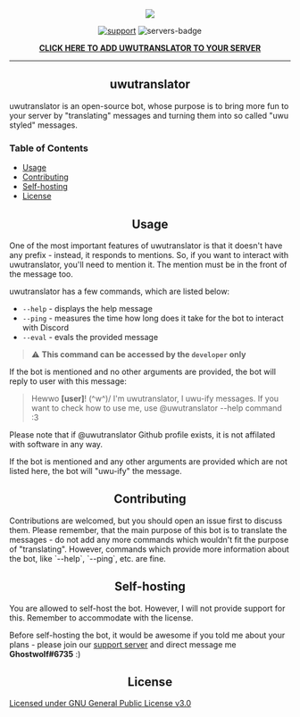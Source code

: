 <div align="center">
<img src="https://media.discordapp.net/attachments/676016325969182740/677163027669450773/uwu_translator.png">

[![support][support-badge]][support-invite]
![servers-badge]

<strong><a href="https://discordapp.com/oauth2/authorize?client_id=635507578008240165&permissions=84992&scope=bot">CLICK HERE TO ADD UWUTRANSLATOR TO YOUR SERVER</a></strong>
</div>

---

<h2 align="center">uwutranslator</h2>
uwutranslator is an open-source bot, whose purpose is to bring more fun to your server by "translating" messages and turning them into so called "uwu styled" messages.

<h3>Table of Contents</h3>

- [Usage](#usage)
- [Contributing](#contributing)
- [Self-hosting](#self-hosting)
- [License](#license)

<h2 align="center">Usage</h2>
One of the most important features of uwutranslator is that it doesn't have any prefix - instead, it responds to mentions. So, if you want to interact with uwutranslator, you'll need to mention it. The mention must be in the front of the message too.

uwutranslator has a few commands, which are listed below:
- `--help` - displays the help message
- `--ping` - measures the time how long does it take for the bot to interact with Discord
- `--eval` - evals the provided message
> ⚠ **This command can be accessed by the `developer` only**

If the bot is mentioned and no other arguments are provided, the bot will reply to user with this message:
> Hewwo **[user]**! (^w^)/
I'm uwutranslator, I uwu-ify messages. If you want to check how to use me, use @uwutranslator --help command :3

Please note that if @uwutranslator Github profile exists, it is not affilated with software in any way.

If the bot is mentioned and any other arguments are provided which are not listed here, the bot will "uwu-ify" the message.


<h2 align="center">Contributing</h2>
Contributions are welcomed, but you should open an issue first to discuss them. Please remember, that the main purpose of this bot is to translate the messages - do not add any more commands which wouldn't fit the purpose of "translating". However, commands which provide more information about the bot, like `--help`, `--ping`, etc. are fine.


<h2 align="center">Self-hosting</h2>
You are allowed to self-host the bot. However, I will not provide support for this. Remember to accommodate with the license.

Before self-hosting the bot, it would be awesome if you told me about your plans - please join our [support server](https://discord.gg/tY3fMKh) and direct message me **Ghostwolf#6735** :)


<h2 align="center">License</h2>

[Licensed under GNU General Public License v3.0](https://github.com/TheOnlyGhostwolf/uwutranslator/blob/master/LICENSE)

[support-invite]: https://discord.gg/tY3fMKh
[support-badge]: https://img.shields.io/discord/661993788616474628?label=chat%20on%20Discord&logo=discord&logoColor=white


[servers-badge]: https://top.gg/api/widget/servers/635507578008240165.svg?noavatar=true&leftcolor=FFC2E8&lefttextcolor=ffffff&rightcolor=000000&righttextcolor=ffffff
